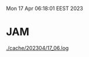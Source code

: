 Mon 17 Apr 06:18:01 EEST 2023
# JAM
<a href='./cache/202304/17_06.log'>./cache/202304/17_06.log</a>
